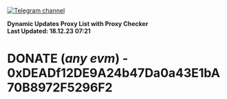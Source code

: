[![Telegram channel](https://img.shields.io/endpoint?url=https://runkit.io/damiankrawczyk/telegram-badge/branches/master?url=https://t.me/n4z4v0d)](https://t.me/n4z4v0d) 

**Dynamic Updates Proxy List with Proxy Checker**  
**Last Updated: 18.12.23 07:21**

# DONATE (_any evm_) - 0xDEADf12DE9A24b47Da0a43E1bA70B8972F5296F2
